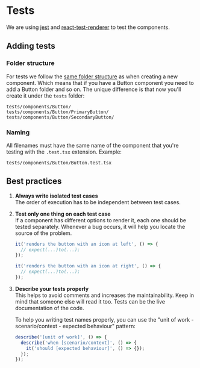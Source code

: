 # Tests

We are using [jest](https://jestjs.io/) and [react-test-renderer](https://pt-br.reactjs.org/docs/test-renderer.html)
to test the components.

## Adding tests

### Folder structure

For tests we follow the [same folder structure](../src/components/README.md) as when creating a new component. Which means 
that if you have a Button component you need to add a Button folder and so on. The unique difference is that now you'll create 
it under the `tests` folder:
```
tests/components/Button/
tests/components/Button/PrimaryButton/
tests/components/Button/SecondaryButton/
```

### Naming
All filenames must have the same name of the component that you're testing with the `.test.tsx` extension.
Example: 
```
tests/components/Button/Button.test.tsx
```

## Best practices

1. **Always write isolated test cases**  
   The order of execution has to be independent between test cases.

2. **Test only one thing on each test case**  
   If a component has different options to render it, each one should be tested separately.
   Whenever a bug occurs, it will help you locate the source of the problem.
   
   ```javascript
   it('renders the button with an icon at left', () => {
     // expect(...)to(...);
   });
   
   it('renders the button with an icon at right', () => {
     // expect(...)to(...);
   });
   ```
3. **Describe your tests properly**  
   This helps to avoid comments and increases the maintainability. Keep in mind that someone else will read it too. 
   Tests can be the live documentation of the code.

   To help you writing test names properly, you can use the "unit of work - scenario/context - expected behaviour" pattern:

   ```javascript
   describe('[unit of work]', () => {
     describe('when [scenario/context]', () => {
       it('should [expected behaviour]', () => {});
     });
   });
   ```
